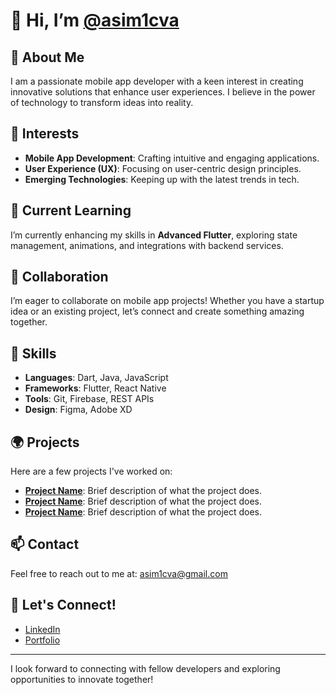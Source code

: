 # 👋 Hi, I’m [@asim1cva](https://github.com/asim1cva)

## 🌟 About Me
I am a passionate mobile app developer with a keen interest in creating innovative solutions that enhance user experiences. I believe in the power of technology to transform ideas into reality.

## 👀 Interests
- **Mobile App Development**: Crafting intuitive and engaging applications.
- **User Experience (UX)**: Focusing on user-centric design principles.
- **Emerging Technologies**: Keeping up with the latest trends in tech.

## 🌱 Current Learning
I’m currently enhancing my skills in **Advanced Flutter**, exploring state management, animations, and integrations with backend services.

## 💞️ Collaboration
I’m eager to collaborate on mobile app projects! Whether you have a startup idea or an existing project, let’s connect and create something amazing together.

## 💪 Skills
- **Languages**: Dart, Java, JavaScript
- **Frameworks**: Flutter, React Native
- **Tools**: Git, Firebase, REST APIs
- **Design**: Figma, Adobe XD

## 🌍 Projects
Here are a few projects I've worked on:
- **[Project Name](link-to-project)**: Brief description of what the project does.
- **[Project Name](link-to-project)**: Brief description of what the project does.
- **[Project Name](link-to-project)**: Brief description of what the project does.

## 📫 Contact
Feel free to reach out to me at: [asim1cva@gmail.com](mailto:asim1cva@gmail.com)

## 🚀 Let's Connect!
- [LinkedIn](your-linkedin-profile) 
- [Portfolio](your-portfolio-link)

---

I look forward to connecting with fellow developers and exploring opportunities to innovate together!
